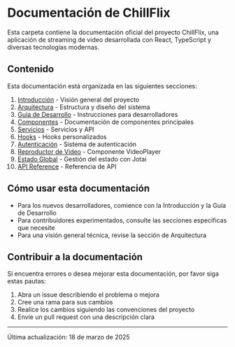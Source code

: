 # Documentación de ChillFlix

Esta carpeta contiene la documentación oficial del proyecto ChillFlix, una aplicación de streaming de video desarrollada con React, TypeScript y diversas tecnologías modernas.

## Contenido

Esta documentación está organizada en las siguientes secciones:

1. [Introducción](./01-introduccion.md) - Visión general del proyecto
2. [Arquitectura](./02-arquitectura.md) - Estructura y diseño del sistema
3. [Guía de Desarrollo](./03-guia-desarrollo.md) - Instrucciones para desarrolladores
4. [Componentes](./04-componentes.md) - Documentación de componentes principales
5. [Servicios](./05-servicios.md) - Servicios y API
6. [Hooks](./06-hooks.md) - Hooks personalizados
7. [Autenticación](./07-autenticacion.md) - Sistema de autenticación
8. [Reproductor de Video](./08-reproductor-video.md) - Componente VideoPlayer
9. [Estado Global](./09-estado-global.md) - Gestión del estado con Jotai
10. [API Reference](./10-api-reference.md) - Referencia de API

## Cómo usar esta documentación

- Para los nuevos desarrolladores, comience con la Introducción y la Guía de Desarrollo
- Para contribuidores experimentados, consulte las secciones específicas que necesite
- Para una visión general técnica, revise la sección de Arquitectura

## Contribuir a la documentación

Si encuentra errores o desea mejorar esta documentación, por favor siga estas pautas:

1. Abra un issue describiendo el problema o mejora
2. Cree una rama para sus cambios
3. Realice los cambios siguiendo las convenciones del proyecto
4. Envíe un pull request con una descripción clara

---

Última actualización: 18 de marzo de 2025